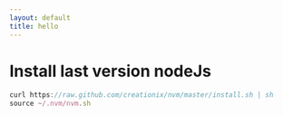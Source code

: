 ```yaml
---
layout: default
title: hello
---
```


# Install last version nodeJs

```javascript
curl https://raw.github.com/creationix/nvm/master/install.sh | sh
source ~/.nvm/nvm.sh
```
